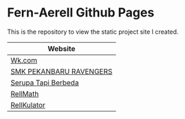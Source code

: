 # Fern-Aerell Github Pages

This is the repository to view the static project site I created.

| Website |
| ------- |
| [Wk.com](https://fern-aerell.github.io/projects/wk/index.html) |
| [SMK PEKANBARU RAVENGERS](https://fern-aerell.github.io/projects/smk_pr/index.html) |
| [Serupa Tapi Berbeda](https://fern-aerell.github.io/projects/serupa_tapi_berbeda/index.html) |
| [RellMath](https://fern-aerell.github.io/projects/rellmath/index.html) |
| [RellKulator](https://fern-aerell.github.io/projects/rellkulator/index.html) |